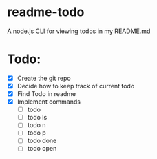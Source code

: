 # readme-todo
A node.js CLI for viewing todos in my README.md

# Todo:
* [x] Create the git repo
* [x] Decide how to keep track of current todo
* [x] Find Todo in readme
* [x] Implement commands
  * [ ] todo
  * [ ] todo ls
  * [ ] todo n
  * [ ] todo p
  * [ ] todo done
  * [ ] todo open
